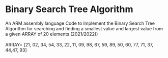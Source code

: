 # Binary Search Tree Algorithm
An ARM assembly language Code to Implement the Binary Search Tree Algorithm for searching and finding a smallest value and largest value from a given ARRAY of 20 elements (2021/2022)) <br><br>
ARRAY= [21, 02, 34, 54, 33, 22, 11, 09, 98, 67, 59, 89, 50, 60, 77, 71, 37, 44,47, 93]
